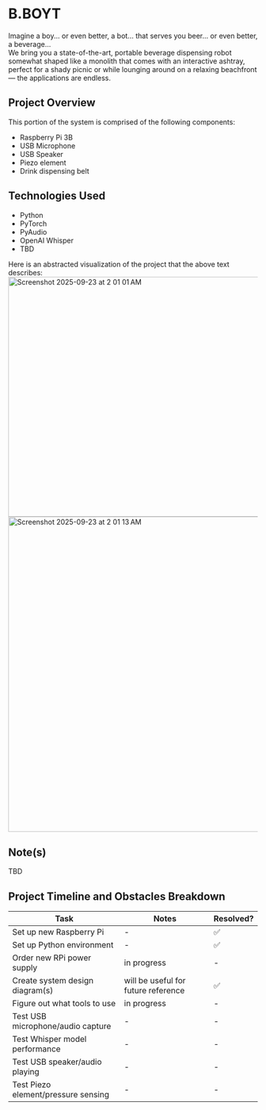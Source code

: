 # B.BOYT
Imagine a boy... or even better, a bot... that serves you beer... or even better, a beverage... \
We bring you a state-of-the-art, portable beverage dispensing robot somewhat shaped like a monolith that comes with an interactive ashtray, perfect for a shady picnic or while lounging around on a relaxing beachfront — the applications are endless.

## Project Overview
This portion of the system is comprised of the following components:
- Raspberry Pi 3B
- USB Microphone
- USB Speaker
- Piezo element
- Drink dispensing belt

## Technologies Used
- Python
- PyTorch
- PyAudio
- OpenAI Whisper
- TBD

Here is an abstracted visualization of the project that the above text describes:\
<img width="567" height="484" alt="Screenshot 2025-09-23 at 2 01 01 AM" src="https://github.com/user-attachments/assets/81191607-cc8a-4021-9bc4-1c147490db6b" />
<img width="1100" height="636" alt="Screenshot 2025-09-23 at 2 01 13 AM" src="https://github.com/user-attachments/assets/245168dd-d840-4332-957c-68a0933571a0" />

## Note(s)
TBD

## Project Timeline and Obstacles Breakdown
Task | Notes | Resolved?
--- | --- | ---
Set up new Raspberry Pi | - | ✅
Set up Python environment | - | ✅
Order new RPi power supply | in progress | -
Create system design diagram(s) | will be useful for future reference | ✅
Figure out what tools to use | in progress | -
Test USB microphone/audio capture | - | -
Test Whisper model performance | - | -
Test USB speaker/audio playing | - | -
Test Piezo element/pressure sensing | - | -
